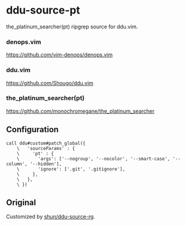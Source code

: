 # ddu-source-pt

the_platinum_searcher(pt) ripgrep source for ddu.vim.

### denops.vim

https://github.com/vim-denops/denops.vim

### ddu.vim

https://github.com/Shougo/ddu.vim

### the_platinum_searcher(pt)

https://github.com/monochromegane/the_platinum_searcher

## Configuration

```
call ddu#custom#patch_global({
    \   'sourceParams' : {
    \     'pt' : {
    \       'args': ['--nogroup', '--nocolor', '--smart-case', '--column', '--hidden'],
    \       'ignore': ['.git', '.gitignore'],
    \     },
    \   },
    \ })
```

## Original

Customized by [shun/ddu-source-rg](https://github.com/shun/ddu-source-rg).
